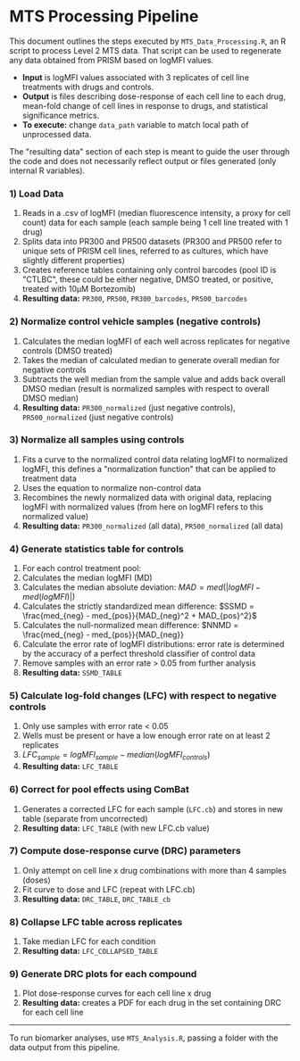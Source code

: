 # MTS Processing Pipeline

This document outlines the steps executed by `MTS_Data_Processing.R`, an R script to process Level 2 MTS data. That script can be used to regenerate any data obtained from PRISM based on logMFI values.

- **Input** is logMFI values associated with 3 replicates of cell line treatments with drugs and controls.
- **Output** is files describing dose-response of each cell line to each drug, mean-fold change of cell lines in response to drugs, and statistical significance metrics.
- **To execute:** change `data_path` variable to match local path of unprocessed data.

The "resulting data" section of each step is meant to guide the user through the code and does not necessarily reflect output or files generated (only internal R variables).

### 1) Load Data
1. Reads in a .csv of logMFI (median fluorescence intensity, a proxy for cell count) data for each sample (each sample being 1 cell line treated with 1 drug)
2. Splits data into PR300 and PR500 datasets (PR300 and PR500 refer to unique sets of PRISM cell lines, referred to as cultures, which have slightly different properties)
3. Creates reference tables containing only control barcodes (pool ID is "CTLBC", these could be either negative, DMSO treated, or positive, treated with 10µM Bortezomib)
4. **Resulting data:** `PR300`, `PR500`, `PR300_barcodes`, `PR500_barcodes`

### 2) Normalize control vehicle samples (negative controls)
1. Calculates the median logMFI of each well across replicates for negative controls (DMSO treated)
2. Takes the median of calculated median to generate overall median for negative controls
3. Subtracts the well median from the sample value and adds back overall DMSO median (result is normalized samples with respect to overall DMSO median)
4. **Resulting data:** `PR300_normalized` (just negative controls), `PR500_normalized` (just negative controls)

### 3) Normalize all samples using controls
1. Fits a curve to the normalized control data relating logMFI to normalized logMFI, this defines a "normalization function" that can be applied to treatment data
2. Uses the equation to normalize non-control data
3. Recombines the newly normalized data with original data, replacing logMFI with normalized values (from here on logMFI refers to this normalized value)
4. **Resulting data:** `PR300_normalized` (all data), `PR500_normalized` (all data)

### 4) Generate statistics table for controls
1. For each control treatment pool:
 1. Calculates the median logMFI (MD)
 2. Calculates the median absolute deviation: $MAD = med(|logMFI - med(logMFI)|)$
 3. Calculates the strictly standardized mean difference: $SSMD = \frac{med_{neg} - med_{pos}}{MAD_{neg}^2 + MAD_{pos}^2}$
 4. Calculates the null-normalized mean difference: $NNMD = \frac{med_{neg} - med_{pos}}{MAD_{neg}}
 5. Calculate the error rate of logMFI distributions: error rate is determined by the accuracy of a perfect threshold classifier of control data
2. Remove samples with an error rate > 0.05 from further analysis
3. **Resulting data:** `SSMD_TABLE`

### 5) Calculate log-fold changes (LFC) with respect to negative controls
1. Only use samples with error rate < 0.05
2. Wells must be present or have a low enough error rate on at least 2 replicates
3. $LFC_{sample} = logMFI_{sample} - median(logMFI_{controls})$
4. **Resulting data:** `LFC_TABLE`

### 6) Correct for pool effects using ComBat
1. Generates a corrected LFC for each sample (`LFC.cb`) and stores in new table (separate from uncorrected)
2. **Resulting data:** `LFC_TABLE` (with new LFC.cb value)

### 7) Compute dose-response curve (DRC) parameters
1. Only attempt on cell line x drug combinations with more than 4 samples (doses)
2. Fit curve to dose and LFC (repeat with LFC.cb)
3. **Resulting data:** `DRC_TABLE`, `DRC_TABLE_cb`

### 8) Collapse LFC table across replicates
1. Take median LFC for each condition
2. **Resulting data:** `LFC_COLLAPSED_TABLE`

### 9) Generate DRC plots for each compound
1. Plot dose-response curves for each cell line x drug
2. **Resulting data:** creates a PDF for each drug in the set containing DRC for each cell line

---

To run biomarker analyses, use `MTS_Analysis.R`, passing a folder with the data output from this pipeline.
